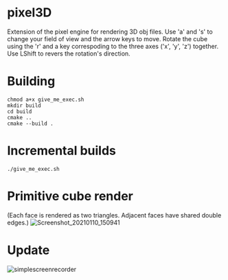 # pixel3D
Extension of the pixel engine for rendering 3D obj files. Use 'a' and 's' to change your field of view and the arrow keys to move. Rotate the cube using the 'r' and a key correspoding to the three axes ('x', 'y', 'z') together. Use LShift to revers the rotation's direction.

# Building
    chmod a+x give_me_exec.sh
    mkdir build
    cd build
    cmake ..
    cmake --build .
    
#  Incremental builds
```./give_me_exec.sh```

# Primitive cube render
(Each face is rendered as two triangles. Adjacent faces have shared double edges.)
![Screenshot_20210110_150941](https://user-images.githubusercontent.com/56124831/104119571-38ca3180-5356-11eb-94d6-9de9330ff77b.png)

# Update
![simplescreenrecorder](https://user-images.githubusercontent.com/56124831/105610819-ab67f200-5dd7-11eb-926a-9c60e63a8ef1.gif)

